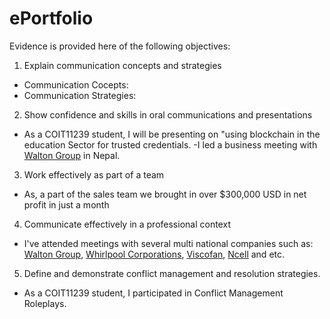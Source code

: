 # ePortfolio
Evidence is provided here of the following objectives:
1. Explain communication concepts and strategies
- Communication Cocepts:
- Communication Strategies: 
2. Show confidence and skills in oral communications and presentations
- As a COIT11239 student, I will be presenting on "using blockchain in the education Sector for trusted credentials.
-I led a business meeting  with [Walton Group](https://waltonbd.com/) in Nepal.
3. Work effectively as part of a team
- As, a part of the sales team we brought in over $300,000 USD in net profit in just a month
4. Communicate effectively in a professional context
- I've attended meetings with several multi national companies such as: [Walton Group](https://waltonbd.com/), [Whirlpool Corporations](whirlpoolcorp.com), [Viscofan](https://www.viscofan.com/), [Ncell](https://www.ncell.axiata.com/en) and etc.
5. Define and demonstrate conflict management and resolution strategies.
- As a COIT11239 student, I participated in Conflict Management Roleplays.
